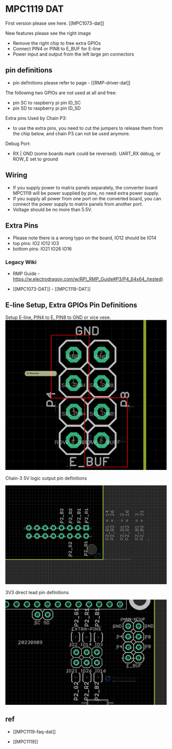 
# MPC1119 DAT

First version please see here. [[MPC1073-dat]]

New features please see the right image 
* Remove the right chip to free extra GPIOs
* Connect PIN4 or PIN8 to E_BUF for E-line
* Power input and output from the left large pin connectors



## pin definitions 

- pin definitions please refer to page - [[RMP-driver-dat]]

The following two GPIOs are not used at all and free:
- pin SC to raspberry pi pin ID_SC
- pin SD to raspberry pi pin ID_SD

Extra pins Used by Chain P3:
- to use the extra pins, you need to cut the jumpers to release them from the chip below, and chain P3 can not be used anymore. 

Debug Port: 
- RX | GND (some boards mark could be reversed): UART_RX debug, or ROW_E set to ground 

## Wiring

- If you supply power to matrix panels separately, the converter board MPC1119 will be power supplied by pins, no need extra power supply. 
- If you supply all power from one port on the converted board, you can connect the power supply to matrix panels from another port.
- Voltage should be no more than 5.5V.

## Extra Pins

- Please note there is a wrong typo on the board, IO12 should be IO14 
- top pins: IO2 IO12 IO3
- bottom pins: IO21 IO26 IO16

### Legacy Wiki 

- RMP Guide - https://w.electrodragon.com/w/RPI_RMP_Guide#P3/P4_64x64_(tested)


- [[MPC1073-DAT]] - [[MPC1119-DAT]]



## E-line Setup, Extra GPIOs Pin Definitions

Setup E-line, PIN4 to E, PIN8 to GND or vice vese.
![](2023-09-12-12-47-35.png)


Chain-3 5V logic output pin definitions

![](2023-09-12-12-48-06.png)

3V3 direct lead pin definitions

![](2023-09-12-12-52-41.png)


## ref 

- [[MPC1119-faq-dat]]

- [[MPC1119]]